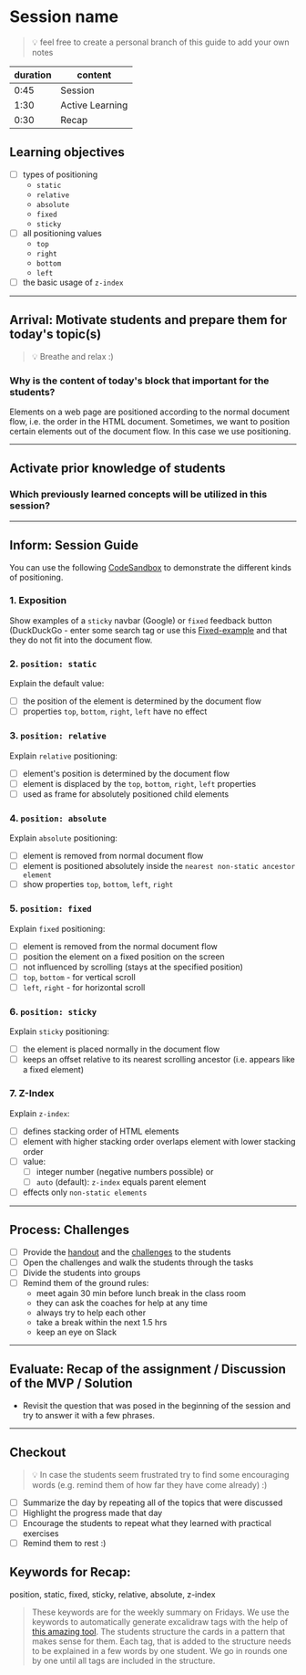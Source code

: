 # Session name

> 💡 feel free to create a personal branch of this guide to add your own notes

| duration | content         |
| -------- | --------------- |
| 0:45     | Session         |
| 1:30     | Active Learning |
| 0:30     | Recap           |

## Learning objectives

- [ ] types of positioning
  - `static`
  - `relative`
  - `absolute`
  - `fixed`
  - `sticky`
- [ ] all positioning values
  - `top`
  - `right`
  - `bottom`
  - `left`
- [ ] the basic usage of `z-index`

---

## Arrival: Motivate students and prepare them for today's topic(s)

> 💡 Breathe and relax :)

### Why is the content of today's block that important for the students?

Elements on a web page are positioned according to the normal document flow, i.e. the order in the
HTML document. Sometimes, we want to position certain elements out of the document flow. In this
case we use positioning.

---

## Activate prior knowledge of students

### Which previously learned concepts will be utilized in this session?

---

## Inform: Session Guide

You can use the following [CodeSandbox](https://codesandbox.io/s/css-positioning-starter-ulu0vz) to
demonstrate the different kinds of positioning.

### 1. Exposition

Show examples of a `sticky` navbar (Google) or `fixed` feedback button (DuckDuckGo - enter some
search tag or use this [Fixed-example](https://davidwalsh.name/demo/css-fixed-position.php) and that
they do not fit into the document flow.

### 2. `position: static`

Explain the default value:

- [ ] the position of the element is determined by the document flow
- [ ] properties `top`, `bottom`, `right`, `left` have no effect

### 3. `position: relative`

Explain `relative` positioning:

- [ ] element's position is determined by the document flow
- [ ] element is displaced by the `top`, `bottom`, `right`, `left` properties
- [ ] used as frame for absolutely positioned child elements

### 4. `position: absolute`

Explain `absolute` positioning:

- [ ] element is removed from normal document flow
- [ ] element is positioned absolutely inside the `nearest non-static ancestor element`
- [ ] show properties `top`, `bottom`, `left`, `right`

### 5. `position: fixed`

Explain `fixed` positioning:

- [ ] element is removed from the normal document flow
- [ ] position the element on a fixed position on the screen
- [ ] not influenced by scrolling (stays at the specified position)
- [ ] `top`, `bottom` - for vertical scroll
- [ ] `left`, `right` - for horizontal scroll

### 6. `position: sticky`

Explain `sticky` positioning:

- [ ] the element is placed normally in the document flow
- [ ] keeps an offset relative to its nearest scrolling ancestor (i.e. appears like a fixed element)

### 7. Z-Index

Explain `z-index`:

- [ ] defines stacking order of HTML elements
- [ ] element with higher stacking order overlaps element with lower stacking order
- [ ] value:
  - [ ] integer number (negative numbers possible) or
  - [ ] `auto` (default): `z-index` equals parent element
- [ ] effects only `non-static elements`

---

## Process: Challenges

- [ ] Provide the [handout](css-positioning.md) and the [challenges](challenges-css-positioning.md)
      to the students
- [ ] Open the challenges and walk the students through the tasks
- [ ] Divide the students into groups
- [ ] Remind them of the ground rules:
  - meet again 30 min before lunch break in the class room
  - they can ask the coaches for help at any time
  - always try to help each other
  - take a break within the next 1.5 hrs
  - keep an eye on Slack

---

## Evaluate: Recap of the assignment / Discussion of the MVP / Solution

- Revisit the question that was posed in the beginning of the session and try to answer it with a
  few phrases.

---

## Checkout

> 💡 In case the students seem frustrated try to find some encouraging words (e.g. remind them of
> how far they have come already) :)

- [ ] Summarize the day by repeating all of the topics that were discussed
- [ ] Highlight the progress made that day
- [ ] Encourage the students to repeat what they learned with practical exercises
- [ ] Remind them to rest :)

## Keywords for Recap:

position, static, fixed, sticky, relative, absolute, z-index

> These keywords are for the weekly summary on Fridays. We use the keywords to automatically
> generate excalidraw tags with the help of
> [this amazing tool](https://github.com/F-Kirchhoff/tag-cloud-generator). The students structure
> the cards in a pattern that makes sense for them. Each tag, that is added to the structure needs
> to be explained in a few words by one student. We go in rounds one by one until all tags are
> included in the structure.
